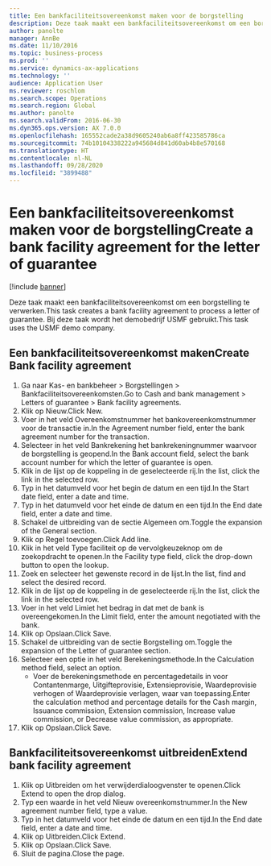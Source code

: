 ```yaml
---
title: Een bankfaciliteitsovereenkomst maken voor de borgstelling
description: Deze taak maakt een bankfaciliteitsovereenkomst om een borgstelling te verwerken.
author: panolte
manager: AnnBe
ms.date: 11/10/2016
ms.topic: business-process
ms.prod: ''
ms.service: dynamics-ax-applications
ms.technology: ''
audience: Application User
ms.reviewer: roschlom
ms.search.scope: Operations
ms.search.region: Global
ms.author: panolte
ms.search.validFrom: 2016-06-30
ms.dyn365.ops.version: AX 7.0.0
ms.openlocfilehash: 165552cade2a38d9605240ab6a8ff423585786ca
ms.sourcegitcommit: 74b10104338222a945684d841d60ab4b8e570168
ms.translationtype: HT
ms.contentlocale: nl-NL
ms.lasthandoff: 09/28/2020
ms.locfileid: "3899488"
---
```

# <a name="create-a-bank-facility-agreement-for-the-letter-of-guarantee"></a><span data-ttu-id="c248d-103">Een bankfaciliteitsovereenkomst maken voor de borgstelling</span><span class="sxs-lookup"><span data-stu-id="c248d-103">Create a bank facility agreement for the letter of guarantee</span></span>

[!include [banner](../../includes/banner.md)]

<span data-ttu-id="c248d-104">Deze taak maakt een bankfaciliteitsovereenkomst om een borgstelling te verwerken.</span><span class="sxs-lookup"><span data-stu-id="c248d-104">This task creates a bank facility agreement to process a letter of guarantee.</span></span> <span data-ttu-id="c248d-105">Bij deze taak wordt het demobedrijf USMF gebruikt.</span><span class="sxs-lookup"><span data-stu-id="c248d-105">This task uses the USMF demo company.</span></span> 


## <a name="create-bank-facility-agreement"></a><span data-ttu-id="c248d-106">Een bankfaciliteitsovereenkomst maken</span><span class="sxs-lookup"><span data-stu-id="c248d-106">Create Bank facility agreement</span></span>
1. <span data-ttu-id="c248d-107">Ga naar Kas- en bankbeheer > Borgstellingen > Bankfaciliteitsovereenkomsten.</span><span class="sxs-lookup"><span data-stu-id="c248d-107">Go to Cash and bank management > Letters of guarantee > Bank facility agreements.</span></span>
2. <span data-ttu-id="c248d-108">Klik op Nieuw.</span><span class="sxs-lookup"><span data-stu-id="c248d-108">Click New.</span></span>
3. <span data-ttu-id="c248d-109">Voer in het veld Overeenkomstnummer het bankovereenkomstnummer voor de transactie in.</span><span class="sxs-lookup"><span data-stu-id="c248d-109">In the Agreement number field, enter the bank agreement number for the transaction.</span></span>
4. <span data-ttu-id="c248d-110">Selecteer in het veld Bankrekening het bankrekeningnummer waarvoor de borgstelling is geopend.</span><span class="sxs-lookup"><span data-stu-id="c248d-110">In the Bank account field, select the bank account number for which the letter of guarantee is open.</span></span> 
5. <span data-ttu-id="c248d-111">Klik in de lijst op de koppeling in de geselecteerde rij.</span><span class="sxs-lookup"><span data-stu-id="c248d-111">In the list, click the link in the selected row.</span></span>
6. <span data-ttu-id="c248d-112">Typ in het datumveld voor het begin de datum en een tijd.</span><span class="sxs-lookup"><span data-stu-id="c248d-112">In the Start date field, enter a date and time.</span></span>
7. <span data-ttu-id="c248d-113">Typ in het datumveld voor het einde de datum en een tijd.</span><span class="sxs-lookup"><span data-stu-id="c248d-113">In the End date field, enter a date and time.</span></span>
8. <span data-ttu-id="c248d-114">Schakel de uitbreiding van de sectie Algemeen om.</span><span class="sxs-lookup"><span data-stu-id="c248d-114">Toggle the expansion of the General section.</span></span>
9. <span data-ttu-id="c248d-115">Klik op Regel toevoegen.</span><span class="sxs-lookup"><span data-stu-id="c248d-115">Click Add line.</span></span>
10. <span data-ttu-id="c248d-116">Klik in het veld Type faciliteit op de vervolgkeuzeknop om de zoekopdracht te openen.</span><span class="sxs-lookup"><span data-stu-id="c248d-116">In the Facility type field, click the drop-down button to open the lookup.</span></span>
11. <span data-ttu-id="c248d-117">Zoek en selecteer het gewenste record in de lijst.</span><span class="sxs-lookup"><span data-stu-id="c248d-117">In the list, find and select the desired record.</span></span>
12. <span data-ttu-id="c248d-118">Klik in de lijst op de koppeling in de geselecteerde rij.</span><span class="sxs-lookup"><span data-stu-id="c248d-118">In the list, click the link in the selected row.</span></span>
13. <span data-ttu-id="c248d-119">Voer in het veld Limiet het bedrag in dat met de bank is overeengekomen.</span><span class="sxs-lookup"><span data-stu-id="c248d-119">In the Limit field, enter the amount negotiated with the bank.</span></span>
14. <span data-ttu-id="c248d-120">Klik op Opslaan.</span><span class="sxs-lookup"><span data-stu-id="c248d-120">Click Save.</span></span>
15. <span data-ttu-id="c248d-121">Schakel de uitbreiding van de sectie Borgstelling om.</span><span class="sxs-lookup"><span data-stu-id="c248d-121">Toggle the expansion of the Letter of guarantee section.</span></span>
16. <span data-ttu-id="c248d-122">Selecteer een optie in het veld Berekeningsmethode.</span><span class="sxs-lookup"><span data-stu-id="c248d-122">In the Calculation method field, select an option.</span></span>
    * <span data-ttu-id="c248d-123">Voer de berekeningsmethode en percentagedetails in voor Contantenmarge, Uitgifteprovisie, Extensieprovisie, Waardeprovisie verhogen of Waardeprovisie verlagen, waar van toepassing.</span><span class="sxs-lookup"><span data-stu-id="c248d-123">Enter the calculation method and percentage details for the Cash margin, Issuance commission, Extension commission, Increase value commission, or Decrease value commission, as appropriate.</span></span>   
17. <span data-ttu-id="c248d-124">Klik op Opslaan.</span><span class="sxs-lookup"><span data-stu-id="c248d-124">Click Save.</span></span>

## <a name="extend-bank-facility-agreement"></a><span data-ttu-id="c248d-125">Bankfaciliteitsovereenkomst uitbreiden</span><span class="sxs-lookup"><span data-stu-id="c248d-125">Extend bank facility agreement</span></span>
1. <span data-ttu-id="c248d-126">Klik op Uitbreiden om het verwijderdialoogvenster te openen.</span><span class="sxs-lookup"><span data-stu-id="c248d-126">Click Extend to open the drop dialog.</span></span>
2. <span data-ttu-id="c248d-127">Typ een waarde in het veld Nieuw overeenkomstnummer.</span><span class="sxs-lookup"><span data-stu-id="c248d-127">In the New agreement number field, type a value.</span></span>
3. <span data-ttu-id="c248d-128">Typ in het datumveld voor het einde de datum en een tijd.</span><span class="sxs-lookup"><span data-stu-id="c248d-128">In the End date field, enter a date and time.</span></span>
4. <span data-ttu-id="c248d-129">Klik op Uitbreiden.</span><span class="sxs-lookup"><span data-stu-id="c248d-129">Click Extend.</span></span>
5. <span data-ttu-id="c248d-130">Klik op Opslaan.</span><span class="sxs-lookup"><span data-stu-id="c248d-130">Click Save.</span></span>
6. <span data-ttu-id="c248d-131">Sluit de pagina.</span><span class="sxs-lookup"><span data-stu-id="c248d-131">Close the page.</span></span>


